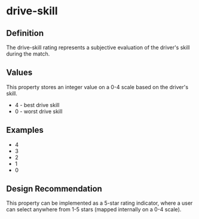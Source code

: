 # drive-skill

## Definition
The drive-skill rating represents a subjective evaluation of the driver's skill during the match.

## Values
This property stores an integer value on a 0-4 scale based on the driver's skill.
- 4 - best drive skill
- 0 - worst drive skill

## Examples
- 4
- 3
- 2
- 1
- 0

## Design Recommendation
This property can be implemented as a 5-star rating indicator, where a user can select anywhere from 1-5 stars (mapped internally on a 0-4 scale).